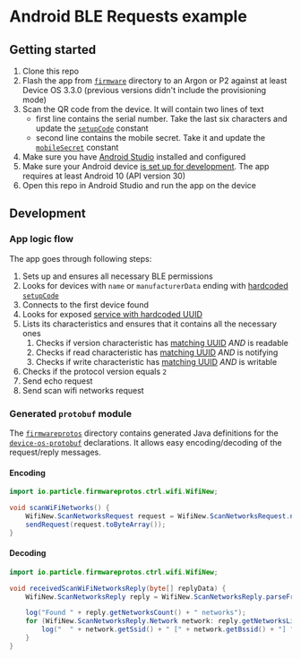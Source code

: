 # Android BLE Requests example

## Getting started

1. Clone this repo
2. Flash the app from [`firmware`](firmware/) directory to an Argon or P2 against at least Device OS 3.3.0 (previous versions didn't include the provisioning mode)
3. Scan the QR code from the device. It will contain two lines of text
    * first line contains the serial number. Take the last six characters and update the [`setupCode`](https://github.com/particle-iot/AndroidBLEExample/blob/main/app/src/main/java/io/particle/bleexample/MainActivity.java#L57) constant
    * second line contains the mobile secret. Take it and update the [`mobileSecret`](https://github.com/particle-iot/AndroidBLEExample/blob/main/app/src/main/java/io/particle/bleexample/MainActivity.java#L59) constant
4. Make sure you have [Android Studio](https://developer.android.com/studio/install) installed and configured
5. Make sure your Android device [is set up for development](https://developer.android.com/studio/run/device). The app requires at least Android 10 (API version 30)
6. Open this repo in Android Studio and run the app on the device

## Development

### App logic flow

The app goes through following steps:

1. Sets up and ensures all necessary BLE permissions
1. Looks for devices with `name` or `manufacturerData` ending with [hardcoded `setupCode`](https://github.com/particle-iot/AndroidBLEExample/blob/main/app/src/main/java/io/particle/bleexample/MainActivity.java#L57)
1. Connects to the first device found
1. Looks for exposed [service with hardcoded UUID](https://github.com/particle-iot/AndroidBLEExample/blob/main/app/src/main/java/io/particle/bleexample/MainActivity.java#L61)
1. Lists its characteristics and ensures that it contains all the necessary ones
    1. Checks if version characteristic has [matching UUID](https://github.com/particle-iot/AndroidBLEExample/blob/main/app/src/main/java/io/particle/bleexample/MainActivity.java#L64) *AND* is readable
    1. Checks if read characteristic has [matching UUID](https://github.com/particle-iot/AndroidBLEExample/blob/main/app/src/main/java/io/particle/bleexample/MainActivity.java#L63) *AND* is notifying
    1. Checks if write characteristic has [matching UUID](https://github.com/particle-iot/AndroidBLEExample/blob/main/app/src/main/java/io/particle/bleexample/MainActivity.java#L62) *AND* is writable
1. Checks if the protocol version equals `2`
1. Send echo request
1. Send scan wifi networks request

### Generated `protobuf` module

The [`firmwareprotos`](firmwareprotos) directory contains generated Java definitions for the [`device-os-protobuf`](https://github.com/particle-iot/device-os-protobuf) declarations. It allows easy encoding/decoding of the request/reply messages.

#### Encoding

```java
import io.particle.firmwareprotos.ctrl.wifi.WifiNew;

void scanWiFiNetworks() {
    WifiNew.ScanNetworksRequest request = WifiNew.ScanNetworksRequest.newBuilder().build();
    sendRequest(request.toByteArray());
}
```

#### Decoding

```java
import io.particle.firmwareprotos.ctrl.wifi.WifiNew;

void receivedScanWiFiNetworksReply(byte[] replyData) {
    WifiNew.ScanNetworksReply reply = WifiNew.ScanNetworksReply.parseFrom(replyData);

    log("Found " + reply.getNetworksCount() + " networks");
    for (WifiNew.ScanNetworksReply.Network network: reply.getNetworksList()) {
        log("  " + network.getSsid() + " [" + network.getBssid() + "] " + network.getRssi() + "dB");
    }
}
```